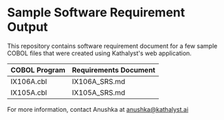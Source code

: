 # Sample Software Requirement Output

This repository contains software requirement document for a few sample COBOL files that were created using Kathalyst's web application. 

| COBOL Program | Requirements Document |
| -------- | ------- |
| IX106A.cbl  | IX106A_SRS.md |
| IX105A.cbl | IX105A_SRS.md |

For more information, contact Anushka at anushka@kathalyst.ai
